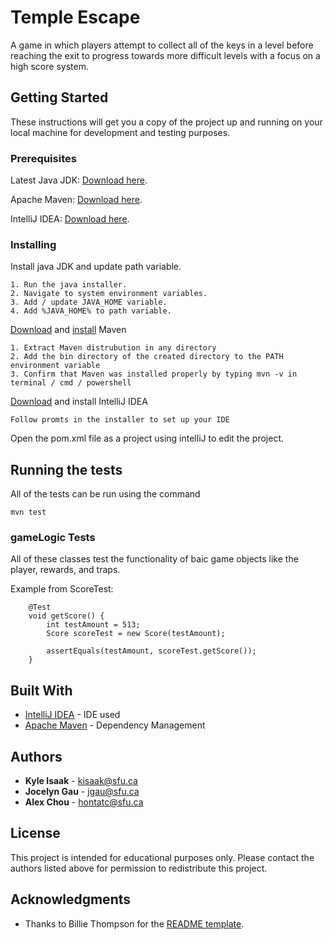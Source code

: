 # Temple Escape

A game in which players attempt to collect all of the keys in a level
before reaching the exit to progress towards more difficult levels with a focus
on a high score system.

## Getting Started

These instructions will get you a copy of the project up and running on your local
machine for development and testing purposes.

### Prerequisites

Latest Java JDK: [Download here](https://www.oracle.com/java/technologies/javase-downloads.html).

Apache Maven: [Download here](https://maven.apache.org/download.cgi).

IntelliJ IDEA: [Download here](https://www.jetbrains.com/idea/).

### Installing

Install java JDK and update path variable.

```
1. Run the java installer.
2. Navigate to system environment variables.
3. Add / update JAVA_HOME variable.
4. Add %JAVA_HOME% to path variable.
```

[Download](https://maven.apache.org/download.cgi) and [install](https://maven.apache.org/install.html) Maven

```
1. Extract Maven distrubution in any directory
2. Add the bin directory of the created directory to the PATH environment variable
3. Confirm that Maven was installed properly by typing mvn -v in terminal / cmd / powershell
```

[Download](https://www.jetbrains.com/idea/) and install IntelliJ IDEA
```
Follow promts in the installer to set up your IDE
```

Open the pom.xml file as a project using intelliJ to edit the project.

## Running the tests

All of the tests can be run using the command

```
mvn test
```


### gameLogic Tests

All of these classes test the functionality of baic game objects like the player, rewards, and traps.

Example from ScoreTest:
```
    @Test
    void getScore() {
        int testAmount = 513;
        Score scoreTest = new Score(testAmount);

        assertEquals(testAmount, scoreTest.getScore());
    }
```

## Built With

* [IntelliJ IDEA](https://www.jetbrains.com/idea/) - IDE used
* [Apache Maven](https://maven.apache.org/) - Dependency Management


## Authors

* **Kyle Isaak** - [kisaak@sfu.ca](mailto:kisaak@sfu.ca?subject=[Temple%20Runner])
* **Jocelyn Gau** - [jgau@sfu.ca](mailto:jgau@sfu.ca?subject=[Temple%20Runner])
* **Alex Chou** - [hontatc@sfu.ca](mailto:hontatc@sfu.ca?subject=[Temple%20Runner])

## License

This project is intended for educational purposes only. Please contact the authors listed above for permission to redistribute this project.

## Acknowledgments

* Thanks to Billie Thompson for the
[README template](https://gist.github.com/PurpleBooth/109311bb0361f32d87a2#file-readme-template-md).


